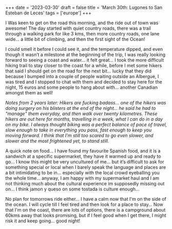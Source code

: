 +++
date = '2023-03-30'
draft = false
title = 'March 30th: Lugones to San Esteban de Leces'
tags = ['europe']
+++

I Was keen to get on the road this morning, and the ride out of town was awesome! The day started with quiet country roads, there was a trail through a walking park for like 3 kms, then more country roads, one lane wide… a little bit of climbing, and then the first sight of the Ocean!

I could smell it before I could see it, and the temperature dipped, and even though it wasn’t a milestone at the beginning of the trip, I was really looking forward to seeing a coast and water… it felt great… I took the more difficult hiking trail to stay closer to the coast for a while, before I met some hikers that said I should get on the road for the next bit… lucky that they did because I bumped into a couple of people waiting outside an Albergue, I was tired and I stopped to chat with them and decided to stay here for the night, 15 euros and some people to hang about with… another Canadian amongst them as well! 

*Notes from 2 years later: Hikers are fucking badass... one of the hikers was doing surgery on his blisters at the end of the night... he said he had to "manage" them everyday, and then walk over twenty kilometres. These hikers are out here for months, travelling in a week, what I can do in a day on my bike. I always thought biking was a perfect balance of pace of travel, slow enough to take in everything you pass, fast enough to keep you moving forward. I think that I'm still too scared to go even slower, and slower and the most frightened yet, to stand still.*

A quick note on food… I have found my favourite Spanish food, and it is a sandwich at a specific supermarket, they have it warmed up and ready to go… I know this might be very uncultured of me… but it’s difficult to ask for something special or local when I barely speak the language and places are a bit intimidating to be in… especially with the local crowd eyeballing you the whole time… anyway, I am happy with my supermarket haul and I am not thinking much about the cultural experience im supposedly missing out on… I think jamon y queso on some tostada is culture enough…

No plan for tomorrows ride either… I have a calm now that I'm on the side of the ocean. I will cycle till I feel tired and then look for a place to stay… Now that I'm on the coast, there are lots of options, there is a campground about 60kms away that looks promising, but if I feel good when I get there, I might risk it and keep going… good night! 